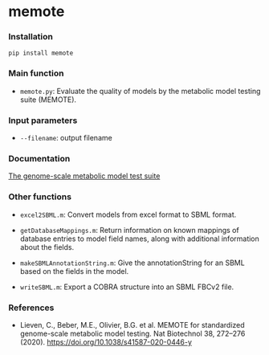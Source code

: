 # memote



### Installation
```
pip install memote
```

### Main function

- `memote.py`:  Evaluate the quality of models by the metabolic model testing suite (MEMOTE).

### Input parameters
- `--filename`: output filename 


### Documentation
[The genome-scale metabolic model test suite](https://memote.readthedocs.io/)


### Other functions

- `excel2SBML.m`: Convert models from excel format to SBML format.

- `getDatabaseMappings.m`: Return information on known mappings of database entries to model field names, along with additional information about the  fields.

- `makeSBMLAnnotationString.m`: Give the annotationString for an SBML based on the fields in the model.

- `writeSBML.m`: Export a COBRA structure into an SBML FBCv2 file. 



### References

- Lieven, C., Beber, M.E., Olivier, B.G. et al. MEMOTE for standardized genome-scale metabolic model testing. Nat Biotechnol 38, 272–276 (2020). https://doi.org/10.1038/s41587-020-0446-y
